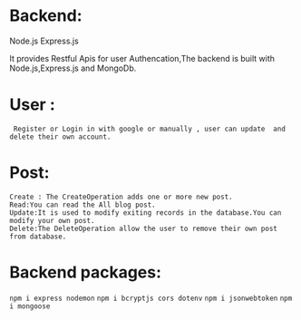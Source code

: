 # Backend:
  Node.js
  Express.js

  It provides Restful Apis for user Authencation,The backend is built with Node.js,Express.js and MongoDb.

# User : 
     Register or Login in with google or manually , user can update  and delete their own account.
# Post: 
    Create : The CreateOperation adds one or more new post.
    Read:You can read the All blog post.
    Update:It is used to modify exiting records in the database.You can modify your own post.
    Delete:The DeleteOperation allow the user to remove their own post from database.



# Backend packages:
`npm i express nodemon`
`npm i bcryptjs cors dotenv`
`npm i jsonwebtoken`
`npm i mongoose`